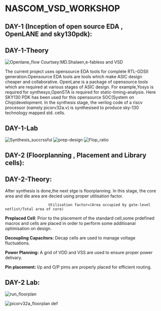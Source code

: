 # NASCOM_VSD_WORKSHOP
## DAY-1 (Inception of open source EDA , OpenLANE and sky130pdk):
  
 ## DAY-1-Theory
 ![Openlane_flow](https://github.com/user-attachments/assets/737be694-7ab0-4275-8a04-68a966354306)
 Courtsey:MD.Shalaen,e-fabless and VSD

  The current project uses opensource EDA tools for complete RTL-GDSII generation.Opensource EDA tools are tools which make ASIC design cheaper and collaborative. OpenLane is a package of opensource tools which are required at various stages of ASIC design. For example,Yosys is required for synthesys,OpenSTA is required for static-timing-analysis. Here SKY130 PDK has been used for this opensource SOC(System on Chip)development. In the synthesis stage, the verilog code of a riscv processor (namely picorv32a.v) is synthesised to produce sky-130 technology mapped std. cells.

## DAY-1-Lab 
![Synthesis_succrssful](https://github.com/user-attachments/assets/8d269b5c-7851-4d2c-9488-5179a0a1de3e)
![prep-design](https://github.com/user-attachments/assets/81d69433-ab4e-4cdc-9e92-9b49c1d0030f)
![Flop_ratio](https://github.com/user-attachments/assets/be6dbead-9af0-4651-a406-4e47494075f7)



## DAY-2 (Floorplanning , Placement and Library cells):

  ## DAY-2-Theory:
     
     
  After synthesis is done,the next stge is floorplanning. In this stage, the core area and die area are decied using proper utilisation factor.

                        
                        Utilisation factor=(Area occupied by gate-level netlist/Total area of core)
  
  **Preplaced Cell**: Prior to the placement of the standard cell,some prdefined macros and cells are placed in order to perform some additioanal optimisation on design.

  **Decoupling Capacitors:** Decap cells are used to manage voltage fluctuations.

  **Power Planning:** A grid of VDD and VSS are used to ensure proper power delivary.

  **Pin placement:** I/p and O/P pims are properly placed for efficient routing.

## DAY-2 Lab: 
![run_floorplan](https://github.com/user-attachments/assets/7ba4a452-76bb-4a0e-b91a-a242344ae3c8)

![picorv32a_floorplan def](https://github.com/user-attachments/assets/9b9da829-3e56-4ceb-a17e-93ed2f831694)


  

